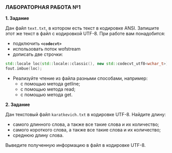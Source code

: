 ### ЛАБОРАТОРНАЯ РАБОТА №1

**1. Задание**

Дан файл `text.txt`, в котором есть текст в кодировке ANSI. Запишите этот же текст в файл с кодировкой UTF-8. При работе вам понадобится: 
* подключить **`<codecvt>`**
* использовать поток wofstream 
* дописать две строчки:

```cpp
std::locale loc(std::locale::classic(), new std::codecvt_utf8<wchar_t>); 
fout.imbue(loc);
```

* Реализуйте чтение из файла разными способами, например: 
  * с помощью метода getline; 
  * с помощью метода read; 
  * с помощью метода get. 

**2. Задание**

Дан текстовый файл `karatkevich.txt` в кодировке UTF-8. Найдите длину: 
  * самого длинного слова, а также все такие слова и их количество; 
  * самого короткого слова, а также все такие слова и их количество; 
  * среднюю длину слова.
  
  Выведите полученную информацию в файл в кодировке UTF-8.
